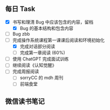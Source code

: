 ## 每日 Task
- [x] 书写和理清 Bug 中应该包含的内容，留档
	- [x] Bug 的基本结构和包含内容
- [ ] Bug zbb
- [ ] 完成操作系统课程第一课课后阅读和环境初始化
	- [x] 完成对话部分阅读
	- [ ] 完成第一章阅读 (60%)
- [ ] 使用 ChatGPT 完成面试训练
- [ ] 继续阅读《认知觉醒》
- [ ] 完成周报阅读
	- [ ] sorryCC 的 mdh 周刊
	- [ ] 前端食堂

## 微信读书笔记
<!-- start of weread -->
<!-- end of weread -->